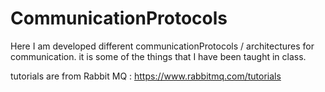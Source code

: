 # CommunicationProtocols
Here I am developed different communicationProtocols / architectures for communication. it is some of the things that I have been taught in class.

tutorials are from Rabbit MQ : https://www.rabbitmq.com/tutorials
